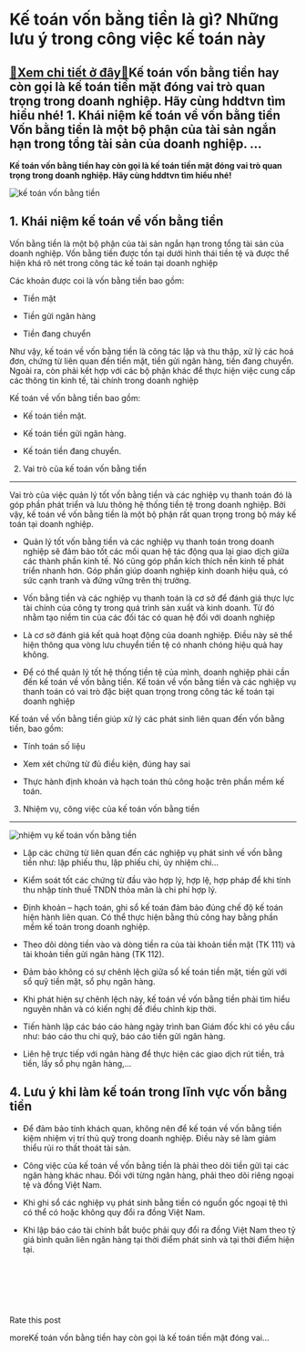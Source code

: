Kế toán vốn bằng tiền là gì? Những lưu ý trong công việc kế toán này
====================================================================

[:gift:Xem chi tiết ở đây:gift:](https://hddtvn.com/ke-toan-von-bang-tien-la-gi-nhung-luu-y-trong-cong-viec-ke-toan-nay/)Kế toán vốn bằng tiền hay còn gọi là kế toán tiền mặt đóng vai trò quan trọng trong doanh nghiệp. Hãy cùng hddtvn tìm hiểu nhé! 1. Khái niệm kế toán về vốn bằng tiền Vốn bằng tiền là một bộ phận của tài sản ngắn hạn trong tổng tài sản của doanh nghiệp. …
--------------------------------------------------------------------------------------------------------------------------------------------------------------------------------------------------------------------------------------------------------------

**Kế toán vốn bằng tiền hay còn gọi là kế toán tiền mặt đóng vai trò quan trọng trong doanh nghiệp. Hãy cùng hddtvn tìm hiểu nhé!**


![kế toán vốn bằng tiền](https://hddtvn.com/wp-content/uploads/2021/01/tiền.jpg)


**1. Khái niệm kế toán về vốn bằng tiền**
-----------------------------------------


Vốn bằng tiền là một bộ phận của tài sản ngắn hạn trong tổng tài sản của doanh nghiệp. Vốn bằng tiền được tồn tại dưới hình thái tiền tệ và được thể hiện khá rõ nét trong công tác kế toán tại doanh nghiệp


Các khoản được coi là vốn bằng tiền bao gồm:




* Tiền mặt

* Tiền gửi ngân hàng

* Tiền đang chuyển



Như vậy, kế toán về vốn bằng tiền là công tác lập và thu thập, xử lý các hoá đơn, chứng từ liên quan đến tiền mặt, tiền gửi ngân hàng, tiền đang chuyển. Ngoài ra, còn phải kết hợp với các bộ phận khác để thực hiện việc cung cấp các thông tin kinh tế, tài chính trong doanh nghiệp


Kế toán về vốn bằng tiền bao gồm:




* Kế toán tiền mặt.

* Kế toán tiền gửi ngân hàng.

* Kế toán tiền đang chuyển.



2. Vai trò của kế toán vốn bằng tiền
------------------------------------


Vai trò của việc quản lý tốt vốn bằng tiền và các nghiệp vụ thanh toán đó là góp phần phát triển và lưu thông hệ thống tiền tệ trong doanh nghiệp. Bởi vậy, kế toán về vốn bằng tiền là một bộ phận rất quan trọng trong bộ máy kế toán tại doanh nghiệp.




* Quản lý tốt vốn bằng tiền và các nghiệp vụ thanh toán trong doanh nghiệp sẽ đảm bảo tốt các mối quan hệ tác động qua lại giao dịch giữa các thành phần kinh tế. Nó cũng góp phần kích thích nền kinh tế phát triển nhanh hơn. Góp phần giúp doanh nghiệp kinh doanh hiệu quả, có sức cạnh tranh và đứng vững trên thị trường.

* Vốn bằng tiền và các nghiệp vụ thanh toán là cơ sở để đánh giá thực lực tài chính của công ty trong quá trình sản xuất và kinh doanh. Từ đó nhằm tạo niềm tin của các đối tác có quan hệ đối với doanh nghiệp

* Là cơ sở đánh giá kết quả hoạt động của doanh nghiệp. Điều này sẽ thể hiện thông qua vòng lưu chuyển tiền tệ có nhanh chóng hiệu quả hay không.

* Để có thể quản lý tốt hệ thống tiền tệ của mình, doanh nghiệp phải cần đến kế toán về vốn bằng tiền. Kế toán về vốn bằng tiền và các nghiệp vụ thanh toán có vai trò đặc biệt quan trọng trong công tác kế toán tại doanh nghiệp



Kế toán về vốn bằng tiền giúp xử lý các phát sinh liên quan đến vốn bằng tiền, bao gồm:




* Tính toán số liệu

* Xem xét chứng từ đủ điều kiện, đúng hay sai

* Thực hành định khoản và hạch toán thủ công hoặc trên phần mềm kế toán.



3. Nhiệm vụ, công việc của kế toán vốn bằng tiền
------------------------------------------------


![nhiệm vụ kế toán vốn bằng tiền](https://hddtvn.com/wp-content/uploads/2021/01/cash.jpg)




* Lập các chứng từ liên quan đến các nghiệp vụ phát sinh về vốn bằng tiền như: lập phiếu thu, lập phiếu chi, ủy nhiệm chi…

* Kiểm soát tốt các chứng từ đầu vào hợp lý, hợp lệ, hợp pháp để khi tính thu nhập tính thuế TNDN thỏa mãn là chi phí hợp lý.

* Định khoản – hạch toán, ghi sổ kế toán đảm bảo đúng chế độ kế toán hiện hành liên quan. Có thể thực hiện bằng thủ công hay bằng phần mềm kế toán trong doanh nghiệp.

* Theo dõi dòng tiền vào và dòng tiền ra của tài khoản tiền mặt (TK 111) và tài khoản tiền gửi ngân hàng (TK 112).

* Đảm bảo không có sự chênh lệch giữa sổ kế toán tiền mặt, tiền gửi với sổ quỹ tiền mặt, sổ phụ ngân hàng.

* Khi phát hiện sự chênh lệch này, kế toán về vốn bằng tiền phải tìm hiểu nguyên nhân và có kiến nghị để điều chỉnh kịp thời.

* Tiến hành lập các báo cáo hàng ngày trình ban Giám đốc khi có yêu cầu như: báo cáo thu chi quỹ, báo cáo tiền gửi ngân hàng.

* Liên hệ trực tiếp với ngân hàng để thực hiện các giao dịch rút tiền, trả tiền, lấy sổ phụ ngân hàng,…



**4. Lưu ý khi làm kế toán trong lĩnh vực vốn bằng tiền**
---------------------------------------------------------




* Để đảm bảo tính khách quan, không nên để kế toán về vốn bằng tiền kiệm nhiệm vị trí thủ quỹ trong doanh nghiệp. Điều này sẽ làm giảm thiểu rủi ro thất thoát tài sản.

* Công việc của kế toán về vốn bằng tiền là phải theo dõi tiền gửi tại các ngân hàng khác nhau. Đối với từng ngân hàng, phải theo dõi riêng ngoại tệ và đồng Việt Nam.

* Khi ghi sổ các nghiệp vụ phát sinh bằng tiền có nguồn gốc ngoại tệ thì có thể có hoặc không quy đổi ra đồng Việt Nam.

* Khi lập báo cáo tài chính bắt buộc phải quy đổi ra đồng Việt Nam theo tỷ giá bình quân liên ngân hàng tại thời điểm phát sinh và tại thời điểm hiện tại.



 


 


 








































Rate this post


moreKế toán vốn bằng tiền hay còn gọi là kế toán tiền mặt đóng vai…

